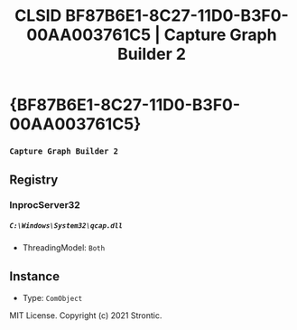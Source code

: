 ﻿---
title: "CLSID BF87B6E1-8C27-11D0-B3F0-00AA003761C5 | Capture Graph Builder 2"
excerpt: What is COM-Object CLSID BF87B6E1-8C27-11D0-B3F0-00AA003761C5?
---

# {BF87B6E1-8C27-11D0-B3F0-00AA003761C5}

### `Capture Graph Builder 2`

## Registry


### InprocServer32

##### `C:\Windows\System32\qcap.dll`
* ThreadingModel: `Both`

## Instance

* Type: `ComObject`

MIT License. Copyright (c) 2021 Strontic.


